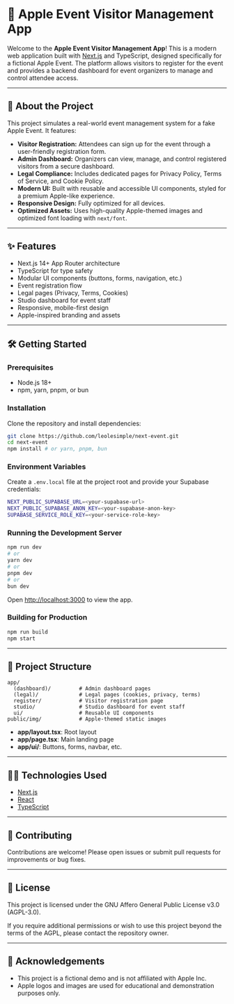 # 🍏 Apple Event Visitor Management App

Welcome to the **Apple Event Visitor Management App**! This is a modern web application built with [Next.js](https://nextjs.org) and TypeScript, designed specifically for a fictional Apple Event. The platform allows visitors to register for the event and provides a backend dashboard for event organizers to manage and control attendee access.

---

## 🚀 About the Project

This project simulates a real-world event management system for a fake Apple Event. It features:

- **Visitor Registration:** Attendees can sign up for the event through a user-friendly registration form.
- **Admin Dashboard:** Organizers can view, manage, and control registered visitors from a secure dashboard.
- **Legal Compliance:** Includes dedicated pages for Privacy Policy, Terms of Service, and Cookie Policy.
- **Modern UI:** Built with reusable and accessible UI components, styled for a premium Apple-like experience.
- **Responsive Design:** Fully optimized for all devices.
- **Optimized Assets:** Uses high-quality Apple-themed images and optimized font loading with `next/font`.

---

## ✨ Features

- Next.js 14+ App Router architecture
- TypeScript for type safety
- Modular UI components (buttons, forms, navigation, etc.)
- Event registration flow
- Legal pages (Privacy, Terms, Cookies)
- Studio dashboard for event staff
- Responsive, mobile-first design
- Apple-inspired branding and assets

---

## 🛠️ Getting Started

### Prerequisites

- Node.js 18+
- npm, yarn, pnpm, or bun

### Installation

Clone the repository and install dependencies:

```bash
git clone https://github.com/leolesimple/next-event.git
cd next-event
npm install # or yarn, pnpm, bun
```

### Environment Variables

Create a `.env.local` file at the project root and provide your Supabase credentials:

```bash
NEXT_PUBLIC_SUPABASE_URL=<your-supabase-url>
NEXT_PUBLIC_SUPABASE_ANON_KEY=<your-supabase-anon-key>
SUPABASE_SERVICE_ROLE_KEY=<your-service-role-key>
```

### Running the Development Server

```bash
npm run dev
# or
yarn dev
# or
pnpm dev
# or
bun dev
```

Open [http://localhost:3000](http://localhost:3000) to view the app.

### Building for Production

```bash
npm run build
npm start
```

---

## 📁 Project Structure

```
app/
  (dashboard)/         # Admin dashboard pages
  (legal)/             # Legal pages (cookies, privacy, terms)
  register/            # Visitor registration page
  studio/              # Studio dashboard for event staff
  ui/                  # Reusable UI components
public/img/            # Apple-themed static images
```

- **app/layout.tsx**: Root layout
- **app/page.tsx**: Main landing page
- **app/ui/**: Buttons, forms, navbar, etc.

---

## 🧑‍💻 Technologies Used

- [Next.js](https://nextjs.org)
- [React](https://react.dev)
- [TypeScript](https://www.typescriptlang.org)

---

## 🤝 Contributing

Contributions are welcome! Please open issues or submit pull requests for improvements or bug fixes.

---

## 📄 License

This project is licensed under the GNU Affero General Public License v3.0 (AGPL-3.0).

If you require additional permissions or wish to use this project beyond the terms of the AGPL, please contact the repository owner.

---

## 🙏 Acknowledgements

- This project is a fictional demo and is not affiliated with Apple Inc.
- Apple logos and images are used for educational and demonstration purposes only.
